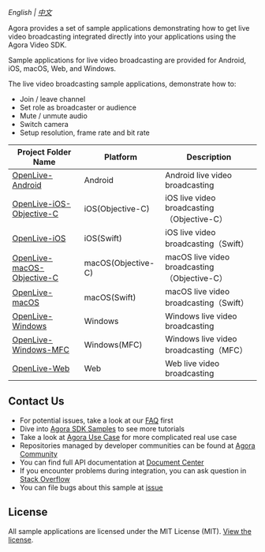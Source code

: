 *English | [中文](README.zh.md)*

Agora provides a set of sample applications demonstrating how to get live video broadcasting integrated directly into your applications using the Agora Video SDK.

Sample applications for live video broadcasting are provided for Android, iOS, macOS, Web, and Windows.

The live video broadcasting sample applications, demonstrate how to:

- Join / leave channel
- Set role as broadcaster or audience
- Mute / unmute audio
- Switch camera
- Setup resolution, frame rate and bit rate

Project Folder Name|Platform|Description
---|---|---
[OpenLive-Android](./Basic-Video-Broadcasting/OpenLive-Android)|Android|Android live video broadcasting
[OpenLive-iOS-Objective-C](./Basic-Video-Broadcasting/OpenLive-iOS-Objective-C)|iOS(Objective-C)|iOS live video broadcasting（Objective-C）
[OpenLive-iOS](./Basic-Video-Broadcasting/OpenLive-iOS)|iOS(Swift)|iOS live video broadcasting（Swift）
[OpenLive-macOS-Objective-C](./Basic-Video-Broadcasting/OpenLive-macOS-Objective-C)|macOS(Objective-C)|macOS live video broadcasting（Objective-C）
[OpenLive-macOS](./Basic-Video-Broadcasting/OpenLive-macOS)|macOS(Swift)|macOS live video broadcasting（Swift）
[OpenLive-Windows](./Basic-Video-Broadcasting/OpenLive-Windows)|Windows|Windows live video broadcasting
[OpenLive-Windows-MFC](./Basic-Video-Broadcasting/OpenLive-Windows-MFC)|Windows(MFC)|Windows live video broadcasting（MFC）
[OpenLive-Web](./Basic-Video-Broadcasting/OpenLive-Web)|Web|Web live video broadcasting

## Contact Us

- For potential issues, take a look at our [FAQ](https://docs.agora.io/en/faq) first
- Dive into [Agora SDK Samples](https://github.com/AgoraIO) to see more tutorials
- Take a look at [Agora Use Case](https://github.com/AgoraIO-usecase) for more complicated real use case
- Repositories managed by developer communities can be found at [Agora Community](https://github.com/AgoraIO-Community)
- You can find full API documentation at [Document Center](https://docs.agora.io/en/)
- If you encounter problems during integration, you can ask question in [Stack Overflow](https://stackoverflow.com/questions/tagged/agora.io)
- You can file bugs about this sample at [issue](https://github.com/AgoraIO/Basic-Video-Broadcasting/issues)

## License

All sample applications are licensed under the MIT License (MIT). [View the license](LICENSE.md).